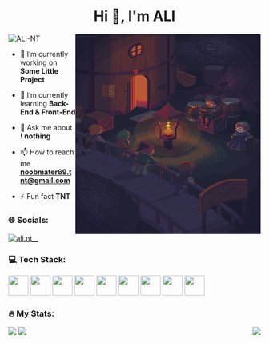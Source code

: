 <h1 align="center">Hi 👋, I'm ALI</h1>

<img align="right" alt="Coding" width="370px" height="400px" src="./giphy.webp">
<p align="left"> <img src="https://komarev.com/ghpvc/?username=ALI-NT&label=Profile%20views&color=0e75b6&style=flat" alt="ALI-NT" ></p>

- 🔭 I’m currently working on **Some Little Project**

- 🌱 I’m currently learning **Back-End & Front-End**

- 💬 Ask me about **! nothing**

- 📫 How to reach me **noobmater69.tnt@gmail.com**

- ⚡ Fun fact **TNT**

<h3 align="left">🌐 Socials:</h3>
<a href="https://instagram.com/ali.nt__" target="blank" align="left">
  <img align="center" src="https://raw.githubusercontent.com/rahuldkjain/github-profile-readme-generator/master/src/images/icons/Social/instagram.svg" alt="ali.nt__" height="30" width="40" />
</a>

### 💻 Tech Stack:
<div display="flex">
  <img src="https://user-images.githubusercontent.com/25181517/192106073-90fffafe-3562-4ff9-a37e-c77a2da0ff58.png" width="40" height="40"/>
  <img src="https://user-images.githubusercontent.com/25181517/192158954-f88b5814-d510-4564-b285-dff7d6400dad.png" width="40" height="40"/>
  <img src="https://user-images.githubusercontent.com/25181517/183898674-75a4a1b1-f960-4ea9-abcb-637170a00a75.png" width="40" height="40"/>
  <img src="https://user-images.githubusercontent.com/25181517/117447155-6a868a00-af3d-11eb-9cfe-245df15c9f3f.png" width="40" height="40"/>
  <img src="https://user-images.githubusercontent.com/25181517/192108372-f71d70ac-7ae6-4c0d-8395-51d8870c2ef0.png" width="40" height="40"/>
  <img src="https://user-images.githubusercontent.com/25181517/192108374-8da61ba1-99ec-41d7-80b8-fb2f7c0a4948.png" width="40" height="40"/>
  <img src="https://user-images.githubusercontent.com/25181517/183423507-c056a6f9-1ba8-4312-a350-19bcbc5a8697.png" width="40" height="40"/>
  <img src="https://user-images.githubusercontent.com/25181517/121405384-444d7300-c95d-11eb-959f-913020d3bf90.png" width="40" height="40"/>
  <img src="https://user-images.githubusercontent.com/25181517/183896128-ec99105a-ec1a-4d85-b08b-1aa1620b2046.png" width="40" height="40"/>
<div/>


### :fire: My Stats:
<img align="top" src="https://github-readme-stats.vercel.app/api/top-langs/?username=ALI-NT&theme=dark&hide_border=false&include_all_commits=true&count_private=true&layout=compact">
<img align="right" src="https://github-readme-stats.vercel.app/api?username=ALI-NT&theme=dark&hide_border=false&include_all_commits=true&count_private=true">
<img src="https://github-readme-streak-stats.herokuapp.com/?user=ALI-NT&theme=dark&hide_border=false">
  
